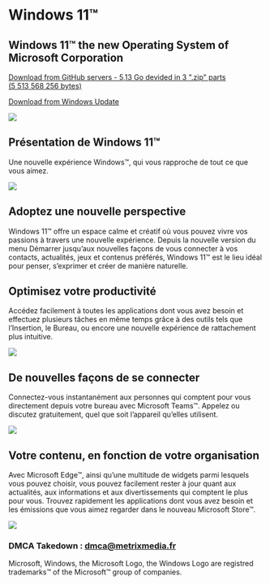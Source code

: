 # Windows 11™

## Windows 11™ the new Operating System of Microsoft Corporation

[Download from GitHub servers - 5,13 Go devided in 3 ".zip" parts (5 513 568 256 bytes)](https://github.com/hugofnm/Windows11/releases)

[Download from Windows Update](https://go.microsoft.com/fwlink/?linkid=2171764)

<img src='https://c.s-microsoft.com/en-us/CMSImages/hero_animation_poster_4K_Sharpened.jpg?version=e252e57c-4949-6726-4a60-a50c0aeec2ce'>

## Présentation de Windows 11™
Une nouvelle expérience Windows™, qui vous rapproche de tout ce que vous aimez.

<img src='https://c.s-microsoft.com/fr-fr/CMSImages/1920_Panel03_Video_Introducing_new.jpg?version=b1067fd1-f287-adae-d0c8-fed7f26313fa'>

## Adoptez une nouvelle perspective
Windows 11™ offre un espace calme et créatif où vous pouvez vivre vos passions à travers une nouvelle expérience. Depuis la nouvelle version du menu Démarrer jusqu’aux nouvelles façons de vous connecter à vos contacts, actualités, jeux et contenus préférés, Windows 11™ est le lieu idéal pour penser, s’exprimer et créer de manière naturelle.

## Optimisez votre productivité
Accédez facilement à toutes les applications dont vous avez besoin et effectuez plusieurs tâches en même temps grâce à des outils tels que l’Insertion, le Bureau, ou encore une nouvelle expérience de rattachement plus intuitive.

<img src='https://c.s-microsoft.com/fr-fr/CMSImages/1083_Panel05_Picture_Productivity_new.jpg?version=ab711fb1-9b76-e18c-2523-b574bf6d0b34'>

## De nouvelles façons de se connecter
Connectez-vous instantanément aux personnes qui comptent pour vous directement depuis votre bureau avec Microsoft Teams™. Appelez ou discutez gratuitement, quel que soit l’appareil qu’elles utilisent.

<img src='https://c.s-microsoft.com/fr-fr/CMSImages/1083_Panel06_Picture_Connect.jpg?version=eb328d46-46e0-7182-7742-ab572de796e2'>

## Votre contenu, en fonction de votre organisation
Avec Microsoft Edge™, ainsi qu’une multitude de widgets parmi lesquels vous pouvez choisir, vous pouvez facilement rester à jour quant aux actualités, aux informations et aux divertissements qui comptent le plus pour vous. Trouvez rapidement les applications dont vous avez besoin et les émissions que vous aimez regarder dans le nouveau Microsoft Store™.

<img src='https://c.s-microsoft.com/fr-fr/CMSImages/1399_Panel08_Picture_Content_new.jpg?version=9ee57fc1-e0bf-380e-2207-73f3b64fc259'>

### DMCA Takedown : dmca@metrixmedia.fr

Microsoft, Windows, the Microsoft Logo, the Windows Logo are registred trademarks™ of the Microsoft™ group of companies.
